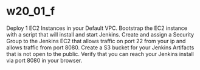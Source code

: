 # w20_01_f

Deploy 1 EC2 Instances in your Default VPC.
Bootstrap the EC2 instance with a script that will install and start Jenkins.
Create and assign a Security Group to the Jenkins EC2 that allows traffic on port 22 from your ip and allows traffic from port 8080.
Create a S3 bucket for your Jenkins Artifacts that is not open to the public.
Verify that you can reach your Jenkins install via port 8080 in your browser.